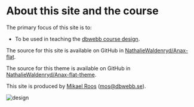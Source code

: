 About this site and the course
==============================================

The primary focus of this site is to:

* To be used in teaching the [dbwebb course design](http://dbwebb.se/design).

The source for this site is available on GitHub in [NathalieWaldenryd/Anax-flat](https://github.com/NathalieWaldenryd/Anax-flat.git).

The source for this theme is available on GitHub in [NathalieWaldenryd/Anax-flat-theme](https://github.com/NathalieWaldenryd/anax-flat-theme).

This site is produced by [Mikael Roos](https://mikaelroos.se) (mos@dbwebb.se).

![design](http://www.jamjo.ie/wp-content/uploads/2013/05/jamjo-web-design-img-1.png)
